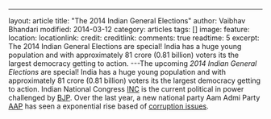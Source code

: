 ---
layout: article
title: "The 2014 Indian General Elections"
author: Vaibhav Bhandari
modified: 2014-03-12
category: articles
tags: []
image: 
  feature: 
  location: 
  locationlink: 
  credit: 
  creditlink: 
comments: true
readtime: 5
excerpt: The 2014 Indian General Elections are special! India has a huge young population and with approximately 81 crore (0.81 billion) voters its the largest democracy getting to action.
---The upcoming *2014 Indian General Elections* are special! India has a huge young population and with approximately 81 crore (0.81 billion) voters its the largest democracy getting to action. Indian National Congress [INC](/parties/INC) is the current political in power challenged by [BJP](/parties/BJP). Over the last year, a new national party Aam Admi Party [AAP](/parties/AAP) has seen a exponential rise based of [corruption issues](/issues.html).
